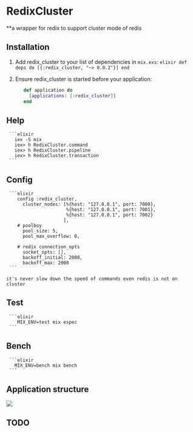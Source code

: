 # RedixCluster

**a wrapper for redix to support cluster mode of redis 

## Installation

  1. Add redix_cluster to your list of dependencies in `mix.exs`:
    ```elixir
        def deps do
          [{:redix_cluster, "~> 0.0.2"}]
        end
    ```        

  2. Ensure redix_cluster is started before your application:
     ```elixir
        def application do
          [applications: [:redix_cluster]]
        end
     ```
        
## Help
     ```elixir
       iex -S mix
       iex> h RedixCluster.command
       iex> h RedixCluster.pipeline
       iex> h RedixCluster.transaction
     ```       

## Config
     ```elixir
        config :redix_cluster,
          cluster_nodes: [%{host: "127.0.0.1", port: 7000},
                          %{host: "127.0.0.1", port: 7001},
                          %{host: "127.0.0.1", port: 7002}
                         ],
        # poolboy                         
          pool_size: 5,
          pool_max_overflow: 0,
        
        # redix connection_opts
          socket_opts: [],
          backoff_initial: 2000,
          backoff_max: 2000
     ```          
          
   `it's never slow down the speed of commands even redis is not on cluster`  

## Test
     ```elixir
        MIX_ENV=test mix espec
     ```
   
## Bench
     ```elixir
       MIX_ENV=bench mix bench
     ```       
       
## Application structure

   ![](http://7fveua.com1.z0.glb.clouddn.com/redix_cluster.jpg)
   
## TODO   

      